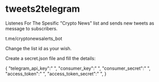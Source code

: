 # tweets2telegram

Listenes For The Spesific "Crypto News" list and sends new tweets as message to subscribers.

t.me/cryptonewsalerts_bot

Change the list id as your wish. 

Create a secret.json file and fill the details: 

{
    "telegram_api_key":" ",
    "consumer_key":" ",
    "consumer_secret":" ",
    "access_token":" ",
    "access_token_secret":" ",
}
